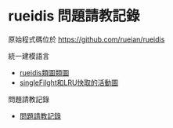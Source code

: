  

# rueidis 問題請教記錄

原始程式碼位於  https://github.com/rueian/rueidis

統一建模語言

- [rueidis類圖類圖](./程式統一建模語言/rueidis類圖.png)
- [singleFilght和LRU快取的活動圖](./程式統一建模語言/singleFilght和LRU快取的活動圖.png)

問題請教記錄

- [問題請教記錄](./問題請教記錄/record.md)

